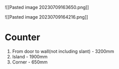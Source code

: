 ![[Pasted image 20230709163650.png]]

![[Pasted image 20230709164216.png]]

# Counter
1. From door to wall(not including slant) - 3200mm
2. Island - 1900mm
3. Corner - 650mm




